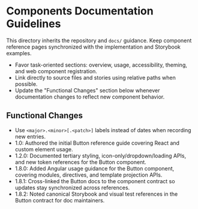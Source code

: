 # Components Documentation Guidelines

This directory inherits the repository and `docs/` guidance. Keep component reference pages synchronized with the implementation and Storybook examples.

- Favor task-oriented sections: overview, usage, accessibility, theming, and web component registration.
- Link directly to source files and stories using relative paths when possible.
- Update the "Functional Changes" section below whenever documentation changes to reflect new component behavior.

## Functional Changes
- Use `<major>.<minor>[.<patch>]` labels instead of dates when recording new entries.
- 1.0: Authored the initial Button reference guide covering React and custom element usage.
- 1.2.0: Documented tertiary styling, icon-only/dropdown/loading APIs, and new token references for the Button component.
- 1.8.0: Added Angular usage guidance for the Button component, covering modules, directives, and template projection APIs.
- 1.8.1: Cross-linked the Button docs to the component contract so updates stay synchronized across references.
- 1.8.2: Noted canonical Storybook and visual test references in the Button contract for doc maintainers.
